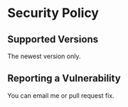# Security Policy

## Supported Versions

The newest version only.

## Reporting a Vulnerability

You can email me or pull request fix.
